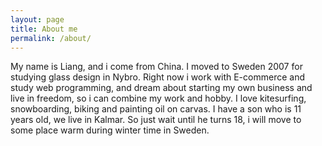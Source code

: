 ```yaml
---
layout: page
title: About me
permalink: /about/
---
```


My name is Liang, and i come from China. I moved to Sweden 2007 for studying glass design in Nybro. Right now i work with E-commerce and study web programming, and dream about starting my own business and live in freedom, so i can combine my work and hobby. I love kitesurfing, snowboarding, biking and painting oil on carvas. I have a son who is 11 years old, we live in Kalmar. So just wait until he turns 18, i will move to some place warm during winter time in Sweden.